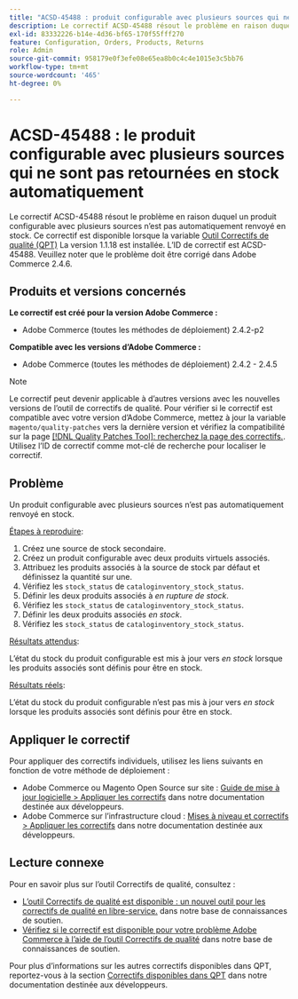 ```yaml
---
title: "ACSD-45488 : produit configurable avec plusieurs sources qui ne sont pas automatiquement retournées en stock"
description: Le correctif ACSD-45488 résout le problème en raison duquel un produit configurable avec plusieurs sources n’est pas automatiquement renvoyé en stock. Ce correctif est disponible lorsque l’[outil de correctifs de qualité (QPT)](/help/announcements/adobe-commerce-announcements/magento-quality-patches-released-new-tool-to-self-serve-quality-patches.md) 1.1.18 est installé. L’ID de correctif est ACSD-45488. Veuillez noter que le problème doit être corrigé dans Adobe Commerce 2.4.6.
exl-id: 83332226-b14e-4d36-bf65-170f55fff270
feature: Configuration, Orders, Products, Returns
role: Admin
source-git-commit: 958179e0f3efe08e65ea8b0c4c4e1015e3c5bb76
workflow-type: tm+mt
source-wordcount: '465'
ht-degree: 0%

---
```


# ACSD-45488 : le produit configurable avec plusieurs sources qui ne sont pas retournées en stock automatiquement

Le correctif ACSD-45488 résout le problème en raison duquel un produit configurable avec plusieurs sources n’est pas automatiquement renvoyé en stock. Ce correctif est disponible lorsque la variable [Outil Correctifs de qualité (QPT)](/help/announcements/adobe-commerce-announcements/magento-quality-patches-released-new-tool-to-self-serve-quality-patches.md) La version 1.1.18 est installée. L’ID de correctif est ACSD-45488. Veuillez noter que le problème doit être corrigé dans Adobe Commerce 2.4.6.

## Produits et versions concernés

**Le correctif est créé pour la version Adobe Commerce :**

* Adobe Commerce (toutes les méthodes de déploiement) 2.4.2-p2

**Compatible avec les versions d’Adobe Commerce :**

* Adobe Commerce (toutes les méthodes de déploiement) 2.4.2 - 2.4.5

>[!NOTE]
>
>Le correctif peut devenir applicable à d’autres versions avec les nouvelles versions de l’outil de correctifs de qualité. Pour vérifier si le correctif est compatible avec votre version d’Adobe Commerce, mettez à jour la variable `magento/quality-patches` vers la dernière version et vérifiez la compatibilité sur la page [[!DNL Quality Patches Tool]: recherchez la page des correctifs.](https://devdocs.magento.com/quality-patches/tool.html#patch-grid). Utilisez l’ID de correctif comme mot-clé de recherche pour localiser le correctif.

## Problème

Un produit configurable avec plusieurs sources n’est pas automatiquement renvoyé en stock.

<u>Étapes à reproduire</u>:

1. Créez une source de stock secondaire.
1. Créez un produit configurable avec deux produits virtuels associés.
1. Attribuez les produits associés à la source de stock par défaut et définissez la quantité sur une.
1. Vérifiez les `stock_status` de `cataloginventory_stock_status`.
1. Définir les deux produits associés à *en rupture de stock*.
1. Vérifiez les `stock_status` de `cataloginventory_stock_status`.
1. Définir les deux produits associés *en stock*.
1. Vérifiez les `stock_status` de `cataloginventory_stock_status`.

<u>Résultats attendus</u>:

L’état du stock du produit configurable est mis à jour vers *en stock* lorsque les produits associés sont définis pour être en stock.

<u>Résultats réels</u>:

L’état du stock du produit configurable n’est pas mis à jour vers *en stock* lorsque les produits associés sont définis pour être en stock.

## Appliquer le correctif

Pour appliquer des correctifs individuels, utilisez les liens suivants en fonction de votre méthode de déploiement :

* Adobe Commerce ou Magento Open Source sur site : [Guide de mise à jour logicielle > Appliquer les correctifs](https://devdocs.magento.com/guides/v2.4/comp-mgr/patching/mqp.html) dans notre documentation destinée aux développeurs.
* Adobe Commerce sur l’infrastructure cloud : [Mises à niveau et correctifs > Appliquer les correctifs](https://devdocs.magento.com/cloud/project/project-patch.html) dans notre documentation destinée aux développeurs.

## Lecture connexe

Pour en savoir plus sur l’outil Correctifs de qualité, consultez :

* [L’outil Correctifs de qualité est disponible : un nouvel outil pour les correctifs de qualité en libre-service.](/help/announcements/adobe-commerce-announcements/magento-quality-patches-released-new-tool-to-self-serve-quality-patches.md) dans notre base de connaissances de soutien.
* [Vérifiez si le correctif est disponible pour votre problème Adobe Commerce à l’aide de l’outil Correctifs de qualité](/help/support-tools/patches-available-in-qpt-tool/check-patch-for-magento-issue-with-magento-quality-patches.md) dans notre base de connaissances de soutien.

Pour plus d’informations sur les autres correctifs disponibles dans QPT, reportez-vous à la section [Correctifs disponibles dans QPT](https://devdocs.magento.com/quality-patches/tool.html#patch-grid) dans notre documentation destinée aux développeurs.
